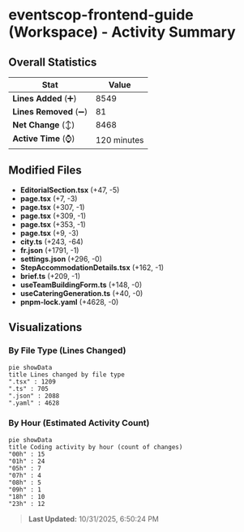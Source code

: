 # eventscop-frontend-guide (Workspace) - Activity Summary 

## Overall Statistics

| Stat                   | Value                                                             |
| ---------------------- | ----------------------------------------------------------------- |
| **Lines Added** (➕)   | 8549                                          |
| **Lines Removed** (➖) | 81                                        |
| **Net Change** (↕)    | 8468                |
| **Active Time** (⌚)   | 120 minutes |


## Modified Files
- **EditorialSection.tsx** (+47, -5)
- **page.tsx** (+7, -3)
- **page.tsx** (+307, -1)
- **page.tsx** (+309, -1)
- **page.tsx** (+353, -1)
- **page.tsx** (+9, -3)
- **city.ts** (+243, -64)
- **fr.json** (+1791, -1)
- **settings.json** (+296, -0)
- **StepAccommodationDetails.tsx** (+162, -1)
- **brief.ts** (+209, -1)
- **useTeamBuildingForm.ts** (+148, -0)
- **useCateringGeneration.ts** (+40, -0)
- **pnpm-lock.yaml** (+4628, -0)

## Visualizations

### By File Type (Lines Changed)

```mermaid
pie showData
title Lines changed by file type
".tsx" : 1209
".ts" : 705
".json" : 2088
".yaml" : 4628
```

### By Hour (Estimated Activity Count)

```mermaid
pie showData
title Coding activity by hour (count of changes)
"00h" : 15
"01h" : 24
"05h" : 7
"07h" : 4
"08h" : 5
"09h" : 1
"18h" : 10
"23h" : 12
```


> **Last Updated:** 10/31/2025, 6:50:24 PM